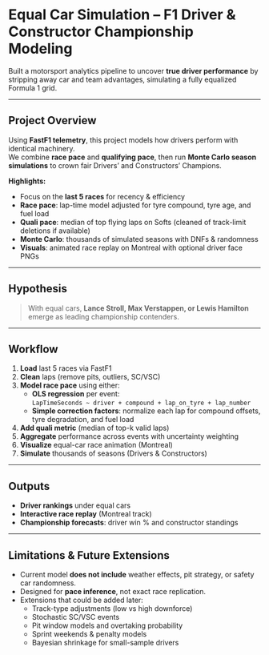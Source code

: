 # Equal Car Simulation – F1 Driver & Constructor Championship Modeling

Built a motorsport analytics pipeline to uncover **true driver performance** by stripping away car and team advantages, simulating a fully equalized Formula 1 grid.  

---

## Project Overview
Using **FastF1 telemetry**, this project models how drivers perform with identical machinery.  
We combine **race pace** and **qualifying pace**, then run **Monte Carlo season simulations** to crown fair Drivers’ and Constructors’ Champions.  

**Highlights:**
- Focus on the **last 5 races** for recency & efficiency  
- **Race pace**: lap-time model adjusted for tyre compound, tyre age, and fuel load  
- **Quali pace**: median of top flying laps on Softs (cleaned of track-limit deletions if available)  
- **Monte Carlo**: thousands of simulated seasons with DNFs & randomness  
- **Visuals**: animated race replay on Montreal with optional driver face PNGs  

---

## Hypothesis
> With equal cars, **Lance Stroll, Max Verstappen, or Lewis Hamilton** emerge as leading championship contenders.  

---

## Workflow
1. **Load** last 5 races via FastF1  
2. **Clean** laps (remove pits, outliers, SC/VSC)  
3. **Model race pace** using either:
   - **OLS regression** per event:  
     `LapTimeSeconds ~ driver + compound + lap_on_tyre + lap_number`  
   - **Simple correction factors**: normalize each lap for compound offsets, tyre degradation, and fuel load  
4. **Add quali metric** (median of top-k valid laps)  
5. **Aggregate** performance across events with uncertainty weighting  
6. **Visualize** equal-car race animation (Montreal)  
7. **Simulate** thousands of seasons (Drivers & Constructors)  

---

## Outputs
- **Driver rankings** under equal cars  
- **Interactive race replay** (Montreal track)  
- **Championship forecasts**: driver win % and constructor standings  

---

## Limitations & Future Extensions
- Current model **does not include** weather effects, pit strategy, or safety car randomness.  
- Designed for **pace inference**, not exact race replication.  
- Extensions that could be added later:
  - Track-type adjustments (low vs high downforce)  
  - Stochastic SC/VSC events  
  - Pit window models and overtaking probability  
  - Sprint weekends & penalty models  
  - Bayesian shrinkage for small-sample drivers  

